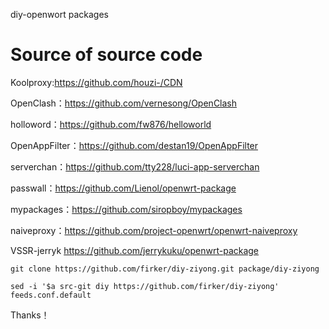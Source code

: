 diy-openwort packages

# Source of source code

Koolproxy:https://github.com/houzi-/CDN

OpenClash：https://github.com/vernesong/OpenClash

holloword：https://github.com/fw876/helloworld

OpenAppFilter：https://github.com/destan19/OpenAppFilter

serverchan：https://github.com/tty228/luci-app-serverchan

passwall：https://github.com/Lienol/openwrt-package

mypackages：https://github.com/siropboy/mypackages

naiveproxy：https://github.com/project-openwrt/openwrt-naiveproxy

VSSR-jerryk https://github.com/jerrykuku/openwrt-package

```git clone https://github.com/firker/diy-ziyong.git package/diy-ziyong```

```sed -i '$a src-git diy https://github.com/firker/diy-ziyong' feeds.conf.default```

Thanks！
